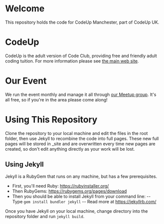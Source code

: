 # Welcome
This repository holds the code for CodeUp Manchester, part of CodeUp UK.

# CodeUp
CodeUp is the adult version of Code Club, providing free and friendly adult coding tuition. 
For more information please see [the main web site](http://codeup.org.uk/).

# Our Event
We run the event monthly and manage it all through 
[our Meetup group](https://www.meetup.com/CodeUpManchester/).
It's all free, so if you're in the area please come along!

# Using This Repository
Clone the repository to your local machine and edit the files in the root folder, then use
Jekyll to recombine the code into full pages. These new full pages will be stored in \_site
and are overwritten every time new pages are created, so don't edit anything directly as
your work will  be lost.

## Using Jekyll
Jekyll is a RubyGem that runs on any machine, but has a few prerequisites.
- First, you'll need Ruby: https://rubyinstaller.org/
- Then RubyGems: https://rubygems.org/pages/download
- Then you should be able to install Jekyll from your command line:
-- Type `gem install bundler jekyll`
-- Read more at https://jekyllrb.com/

Once you have Jekyll on your local machine, change directory into the repository folder
and run `jekyll build`.
